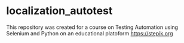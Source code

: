 # localization_autotest
This repository was created for a course on Testing Automation using Selenium and Python on an educational platoform https://stepik.org
